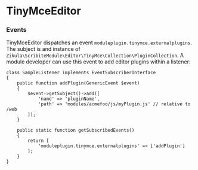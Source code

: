 TinyMceEditor
=============

### Events

TinyMceEditor dispatches an event `moduleplugin.tinymce.externalplugins`. The subject is and instance of
`Zikula\ScribiteModule\Editor\TinyMce\Collection\PluginCollection`. A module developer can use this event to add
editor plugins within a listener:

    class SampleListener implements EventSubscriberInterface
    {
        public function addPlugin(GenericEvent $event)
        {
            $event->getSubject()->add([
                'name' => 'pluginName',
                'path' => 'modules/acmefoo/js/myPlugin.js' // relative to /web
            ]);
        }
    
        public static function getSubscribedEvents()
        {
            return [
                'moduleplugin.tinymce.externalplugins' => ['addPlugin']
            ];
        }
    }
